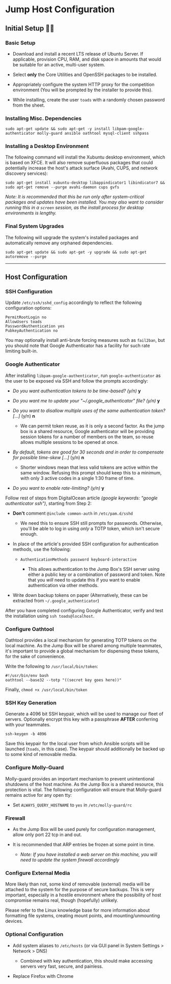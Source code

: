 # Jump Host Configuration

## Initial Setup :frog::100:

### Basic Setup

  - Download and install a recent LTS release of Ubuntu Server. If applicable,
  provision CPU, RAM, and disk space in amounts that would be suitable for an active, multi-user system.

  - Select **only** the Core Utilities and OpenSSH packages to be installed.

  - Appropriately configure the system HTTP proxy for the competition environment (You will be prompted by the installer to provide this).

  - While installing, create the user `toads` with a randomly chosen password from the sheet.

### Installing Misc. Dependencies

`sudo apt-get update && sudo apt-get -y install libpam-google-authenticator molly-guard ansible oathtool mysql-client sshpass`

### Installing a Desktop Environment

The following command will install the Xubuntu desktop environment, which is based on XFCE. It will also
remove superfluous packages that could potentially increase the host's attack surface (Avahi, CUPS, and network discovery services):

`sudo apt-get install xubuntu-desktop libappindicator1 libindicator7 && sudo apt-get remove --purge avahi-daemon cups gvfs`


_Note: It is recommended that this be run only after system-critical packages and updates have
been installed. You may also want to consider running this in a `screen` session, as the install process for desktop environments is lengthy._

### Final System Upgrades

The following will upgrade the system's installed packages and automatically remove any orphaned dependencies.

`sudo apt-get update && sudo apt-get -y upgrade && sudo apt-get autoremove --purge`

---

## Host Configuration

### SSH Configuration

Update `/etc/ssh/sshd_config` accordingly to reflect the following configuration options:

```
PermitRootLogin no
AllowUsers toads
PasswordAuthentication yes
PubkeyAuthentication no
```

You may optionally install anti-brute forcing measures such as `fail2ban`, but you should note that
Google Authenticator has a facility for such rate limiting built-in.

### Google Authenticator

After installing `libpam-google-authenticator`, run `google-authenticator` as the user to be exposed via SSH and follow the prompts accordingly:

  * _Do you want authentication tokens to be time-based? (y/n)_ **y**

  * *Do you want me to update your "~/.google\_authenticator" file? (y/n)* **y**

  * _Do you want to disallow multiple uses of the same authentication token? [...]_ (y/n) **n**
    
    - We can permit token reuse, as it is only a second factor. As the jump box is a shared resource,
    Google authenticator will be providing session tokens for a number of members on the team, so reuse
    allows multiple sessions to be opened at once.
    
    
  * _By default, tokens are good for 30 seconds and in order to compensate for possible time-skew [...]_ (y/n) **n**

    - Shorter windows mean that less valid tokens are active within the same window. Refusing this prompt
    should keep this to a minimum, with only 3 active codes in a single 1:30 frame of time.
  
  
  * _Do you want to enable rate-limiting? (y/n)_ **y**
  
Follow rest of steps from DigitalOcean article _(google keywords: "google authenticator ssh")_, starting from Step 2:

  * **Don't** comment `@include common-auth` in `/etc/pam.d/sshd`
    
    - We need this to ensure SSH still prompts for passwords. Otherwise, you'll be able to log in using *only* a TOTP token,
    which isn't secure enough.
    
  
  * In place of the article's provided SSH configuration for authentication methods, use the following:
  
    - `AuthenticationMethods password keyboard-interactive`
    
      - This allows authentication to the Jump Box's SSH server using either a public key or a combination of password and token. Note that you
      *will* need to update this if you want to enable authentication via other methods.
  
  
  * Write down backup tokens on paper (Alternatively, these can be extracted from `~/.google_authenticator`)

After you have completed configuring Google Authenticator, verify and test the installation using `ssh toads@localhost`.


### Configure Oathtool

Oathtool provides a local mechanism for generating TOTP tokens on the local machine. As the Jump
Box will be shared among multiple teammates, it's important to provide a global mechanism for
dispensing these tokens, for the sake of convenience.

Write the following to `/usr/local/bin/token`:

```
#!/usr/bin/env bash
oathtool --base32 --totp "((secret key goes here))"
```

Finally, `chmod +x /usr/local/bin/token`


### SSH Key Generation

Generate a 4096 bit SSH keypair, which will be used to manage
our fleet of servers. Optionally encrypt this key with a passphrase **AFTER** conferring
with your teammates.

`ssh-keygen -b 4096`

Save this keypair for the local user from which Ansible scripts will be launched (`toads`, in this case). The keypair
should additionally be backed up to some kind of removable media.


### Configure Molly-Guard

Molly-guard provides an important mechanism to prevent unintentional shutdowns of the host machine.
As the Jump Box is a shared resource, this protection is vital. The following configuration will ensure that Molly-guard remains active for any open tty:

  * Set `ALWAYS_QUERY_HOSTNAME` to `yes` in `/etc/molly-guard/rc`


### Firewall

- As the Jump Box will be used purely for configuration management, allow only port 22 tcp in and out.

- It is recommended that ARP entries be frozen at some point in time.

  - _Note: If you have installed a web server on this machine, you will need to update the system firewall accordingly_


### Configure External Media

More likely than not, some kind of removable (external) media will be attached to the system for the purpose
of secure backups. This is very important, especially in a hostile environment where the possibility of host
compromise remains real, though (hopefully) unlikely.

Please refer to the Linux knowledge base for more information about formatting file systems, creating mount points,
and mounting/unmounting devices.


### Optional Configuration

  * Add system aliases to `/etc/hosts` (or via GUI panel in System Settings > Network > DNS)

    - Combined with key authentication, this should make accessing servers very fast, secure, and painless.


  * Replace Firefox with Chrome

